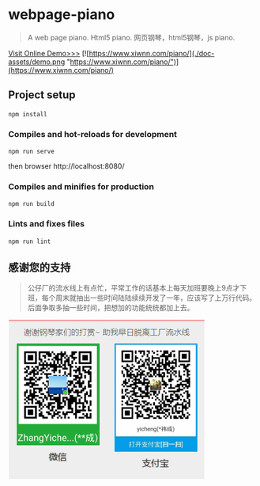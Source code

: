 # webpage-piano
> A web page piano. Html5 piano. 网页钢琴，html5钢琴，js piano.

[Visit Online Demo>>>](https://www.xiwnn.com/piano/)
[![https://www.xiwnn.com/piano/](./doc-assets/demo.png "https://www.xiwnn.com/piano/")](https://www.xiwnn.com/piano/)




## Project setup
```
npm install
```

### Compiles and hot-reloads for development
```
npm run serve
```
then browser http://localhost:8080/

### Compiles and minifies for production
```
npm run build
```

### Lints and fixes files
```
npm run lint
```


## 感谢您的支持
>公仔厂的流水线上有点忙，平常工作的话基本上每天加班要晚上9点才下班，每个周末就抽出一些时间陆陆续续开发了一年，应该写了上万行代码。后面争取多抽一些时间，把想加的功能统统都加上去。

![感谢您的打赏](./doc-assets/dashang.png "感谢您")
